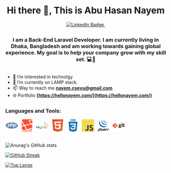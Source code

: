 <!---
ahnayem/ahnayem is a ✨ special ✨ repository because its `README.md` (this file) appears on your GitHub profile.
You can click the Preview link to take a look at your changes.
--->

<h1 align="center">Hi there 👋, This is Abu Hasan Nayem</h1>
<div id="badges" align="center">
  <a href="https://linkedin.com/in/nayemcse">
    <img src="https://img.shields.io/badge/LinkedIn-blue?style=for-the-badge&logo=linkedin&logoColor=white" alt="LinkedIn Badge"/>
  </a>
<!--   <a href="your-youtube-URL">
    <img src="https://img.shields.io/badge/YouTube-red?style=for-the-badge&logo=youtube&logoColor=white" alt="Youtube Badge"/>
  </a>
  <a href="your-twitter-URL">
    <img src="https://img.shields.io/badge/Twitter-blue?style=for-the-badge&logo=twitter&logoColor=white" alt="Twitter Badge"/> -->
  </a>
  
  <img src="https://komarev.com/ghpvc/?username=nayemcse&style=flat-square&color=blue" alt=""/>
</div>


<h2 align="center"></h2>

<div align="center">
<h3 align="center">I am a Back-End Laravel Developer. I am currently living in Dhaka, Bangladesh and am working towards gaining global experience. My goal is to help your company grow with my skill set. 💻🚀</h3>
</div>

<h2 align="center"></h2>

- 👀 I’m interested in technolgy
- 🌱 I’m currently on LAMP stack.
- 📫 Way to reach me **nayem.csevu@gmail.com**
- 🌐 Portfolio **[https://hellonayem.com/](https://hellonayem.com/)**

<h2 align="center"></h2>

<div>
  <h3 align="left">Languages and Tools:</h3>
  <img src="https://github.com/devicons/devicon/blob/master/icons/php/php-plain.svg" title="PHP" alt="PHP" width="40" height="40"/>&nbsp;
  <img src="https://github.com/devicons/devicon/blob/master/icons/laravel/laravel-plain-wordmark.svg" title="Laravel" alt="Laravel" width="40" height="40"/>&nbsp;
  <img src="https://github.com/devicons/devicon/blob/master/icons/mysql/mysql-original-wordmark.svg" title="MySQL" alt="MySQL" width="40" height="40"/>&nbsp;
  <img src="https://github.com/devicons/devicon/blob/master/icons/html5/html5-original.svg" title="HTML5" alt="HTML" width="40" height="40"/>&nbsp;
  <img src="https://github.com/devicons/devicon/blob/master/icons/css3/css3-plain-wordmark.svg"  title="CSS3" alt="CSS" width="40" height="40"/>&nbsp;
  <img src="https://github.com/devicons/devicon/blob/master/icons/javascript/javascript-original.svg" title="JavaScript" alt="JavaScript" width="40" height="40"/>&nbsp;
  <img src="https://github.com/devicons/devicon/blob/master/icons/jquery/jquery-original-wordmark.svg" title="jquery" alt="jquery" width="40" height="40"/>&nbsp;
  <img src="https://github.com/devicons/devicon/blob/master/icons/git/git-original-wordmark.svg" title="Git" **alt="Git" width="40" height="40"/>
</div>

<h2 align="center"></h2>


![Anurag's GitHub stats](https://github-readme-stats.vercel.app/api?username=ahnayem&show_icons=true&theme=github_dark)

[![GitHub Streak](http://github-readme-streak-stats.herokuapp.com?user=ahnayem&theme=highcontrast&ring=28DDBA&fire=28DDBA&currStreakNum=FA8B00&border=7FCFDD)](https://git.io/streak-stats)

[![Top Langs](https://github-readme-stats.vercel.app/api/top-langs/?username=ahnayem&layout=compact&theme=vision-friendly-dark)](https://github.com/anuraghazra/github-readme-stats)



